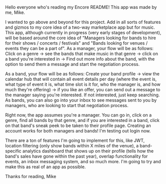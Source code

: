 Hello everyone who's reading my Encore README!
This app was made by me, Mike.

I wanted to go above and beyond for this project. Add in all sorts of features and gizmos to my core idea of a two-way marketplace app but for music. 
This app, although currently in progress (very early stages of development), will be based around the core idea of "Managers looking for bands to hire for their shows / concerts / festivals" and 
"Bands looking for venues / events they can be a part of". As a manager, your flow will be as follows: Click on a genre -> see the bands that make music in that genre -> click on a band you're interested in 
-> Find out more info about the band, with the option to send them a message and start the negotiation process.

As a band, your flow will be as follows: Create your band profile -> view the calendar hub that will contain all event details per day (where the event is, what type of event it is, what time slot is it for,
who the manager is, and how much they're offering) -> if you like an offer, you can send out a message to the manager saying you're interested. If not interested, just keep searching. As bands, you can also go into your inbox to see messages sent to you by managers, who are looking to start that negotiation process.

Right now, the app assumes you're a manager. You can go in, click on a genre, find all bands by that genre, and if you are interested in a band, click on that band's sneak peek to be taken to their profile page. Creating an account works for both managers and bands! I'm testing out login now.

There are a ton of features I'm going to implement for this, like JWT, location filtering (only show bands within X miles of the venue), a band-specific analytics dashboard that shows up on their profile (tells how the band's sales have gone within the past year), overlap functionality for events, an inbox messaging system, and so much more. I'm going to try and make this as real of an app as possible. 

Thanks for reading,
Mike
